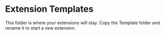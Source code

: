 Extension Templates
===================

This folder is where your extensions will stay. Copy the Template folder and rename it to start a new extension.
